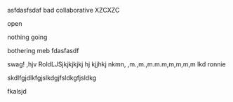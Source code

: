 asfdasfsdaf
bad
collaborative
XZCXZC

open

nothing going 

bothering meb
fdasfasdf

swag!
,hjv
RoldLJSjkjkjkjkj
hj
kjjhkj
nkmn,
,m.,m.,m.m.m,m,m,m,m
lkd
ronnie

skdlfgjdlkfgjslkdgjfsldkgfjsldkg

fkalsjd
